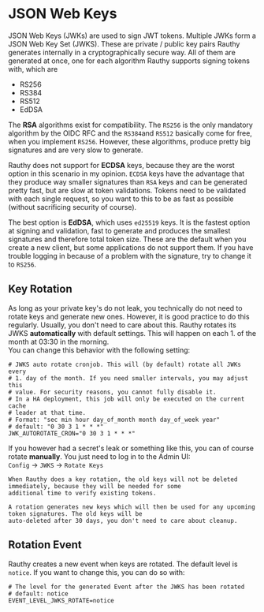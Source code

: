 # JSON Web Keys

JSON Web Keys (JWKs) are used to sign JWT tokens. Multiple JWKs form a JSON Web Key Set (JWKS). These are private
/ public key pairs Rauthy generates internally in a cryptographically secure way. All of them are generated at
once, one for each algorithm Rauthy supports signing tokens with, which are

- RS256
- RS384
- RS512
- EdDSA

The **RSA** algorithms exist for compatibility. The `RS256` is the only mandatory algorithm by the OIDC RFC and
the `RS384`and `RS512` basically come for free, when you implement `RS256`. However, these algorithms, produce
pretty big signatures and are very slow to generate.

Rauthy does not support for **ECDSA** keys, because they are the worst option in this scenario in my opinion.
`ECDSA` keys have the advantage that they produce way smaller signatures than `RSA` keys and can be generated pretty
fast, but are slow at token validations. Tokens need to be validated with each single request, so you want to this
to be as fast as possible (without sacrificing security of course).

The best option is **EdDSA**, which uses `ed25519` keys. It is the fastest option at signing and validation, fast to
generate and produces the smallest signatures and therefore total token size. These are the default when you create
a new client, but some applications do not support them. If you have trouble logging in because of a problem with the
signature, try to change it to `RS256`.

## Key Rotation

As long as your private key's do not leak, you technically do not need to rotate keys and generate new ones.
However, it is good practice to do this regularly. Usually, you don't need to care about this. Rauthy rotates its JWKS
**automatically** with default settings. This will happen on each 1. of the month at 03:30 in the morning.  
You can change this behavior with the following setting:

```
# JWKS auto rotate cronjob. This will (by default) rotate all JWKs every
# 1. day of the month. If you need smaller intervals, you may adjust this
# value. For security reasons, you cannot fully disable it.
# In a HA deployment, this job will only be executed on the current cache
# leader at that time.
# Format: "sec min hour day_of_month month day_of_week year"
# default: "0 30 3 1 * * *"
JWK_AUTOROTATE_CRON="0 30 3 1 * * *"
```

If you however had a secret's leak or something like this, you can of course rotate **manually**. You just need to log
in to the Admin UI:  
`Config` -> `JWKS` -> `Rotate Keys`

```admonish info
When Rauthy does a key rotation, the old keys will not be deleted immediately, because they will be needed for some
additional time to verify existing tokens. 

A rotation generates new keys which will then be used for any upcoming token signatures. The old keys will be 
auto-deleted after 30 days, you don't need to care about cleanup.
```

## Rotation Event

Rauthy creates a new event when keys are rotated. The default level is `notice`. If you want to change this,
you can do so with:

```
# The level for the generated Event after the JWKS has been rotated
# default: notice
EVENT_LEVEL_JWKS_ROTATE=notice
```